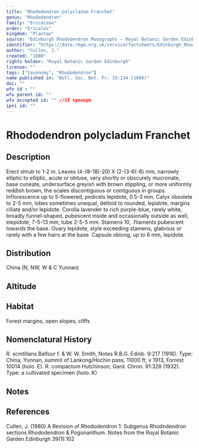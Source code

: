 ```yaml
---
title: "Rhododendron polycladum Franchet"
genus: "Rhododendron"
family: "Ericaceae"
order: "Ericales"
kingdom: "Plantae"
source: "Edinburgh Rhododendron Monographs – Royal Botanic Garden Edinburgh"
identifier: "https://data.rbge.org.uk/service/factsheets/Edinburgh_Rhododendron_Monographs.xhtml"
author: "Cullen, J."
created: "1980"
rights holder: "Royal Botanic Garden Edinburgh"
license: ""
tags: ["taxonomy", "Rhododendron"]
name published in: "Bull. Soc. Bot. Fr. 33:234 (1886)"
doi: ""
wfo id : ""
wfo parent id: ""
wfo accepted id: "" //if synonym                      
ipni id: ""
---
```


                       

# Rhododendron polycladum Franchet

## Description
Erect shrub to 1-2 m. Leaves (4-)8-18(-20) X (2-)3-6(-8) mm, narrowly elliptic to elliptic, acute or obtuse, very shortly or obscurely mucronate, base cuneate, undersurface greyish with brown stippling, or more uniformly reddish brown, the scales discontiguous or contiguous in groups. Inflorescence up to 5-flowered, pedicels lepidote, 0.5-3 mm. Calyx obsolete to 2-5 mm, lobes sometimes unequal, deltoid to rounded, lepidote, margins ciliate and/or lepidote. Corolla lavender to rich purple-blue, rarely white, broadly funnel-shaped, pubescent inside and occasionally outside as well, elepidote, 7-5-13 mm, tube 2-5-5 mm. Stamens 10, .filaments pubescent towards the base. Ovary lepidote, style exceeding stamens, glabrous or rarely with a few hairs at the base. Capsule oblong, up to 6 mm, lepidote.

## Distribution
China (N, NW, W & C Yunnan)

## Altitude


## Habitat
Forest margins, open slopes, cliffs

## Nomenclatural History
R. scintillans Balfour f. & W. W. Smith, Notes R.B.G. Edinb. 9:217 (1916). Type: China, Yunnan, summit of Lankong/Hochin pass, 11000 ft, v 1913, Forrest 10014 (holo. E). R. compactum Hutchinson, Gard. Chron. 91:326 (1932). Type: a cultivated specimen (holo. K)
                       
## Notes


## References

Cullen, J. (1980) A Revision of Rhododendron 1: Subgenus Rhododendron sections Rhododendron & Pogonanthum. Notes from the Royal Botanic Garden Edinburgh 39(1):102
